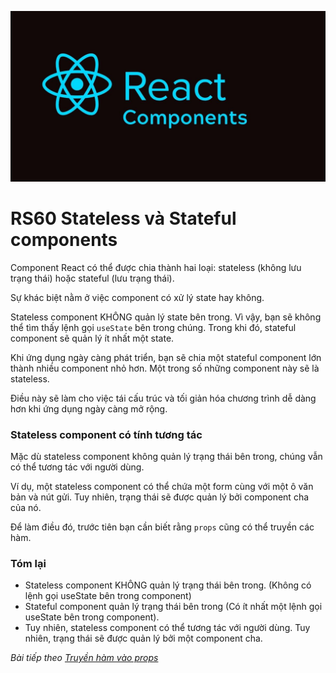 
![Create-HTML-1](images/components.jpg) 

# RS60 Stateless và Stateful components

Component React có thể được chia thành hai loại: stateless (không lưu trạng thái) hoặc stateful (lưu trạng thái).

Sự khác biệt nằm ở việc component có xử lý state hay không.

Stateless component KHÔNG quản lý state bên trong. Vì vậy, bạn sẽ không thể tìm thấy lệnh gọi `useState` bên trong chúng. Trong khi đó, stateful component sẽ quản lý ít nhất một state.

Khi ứng dụng ngày càng phát triển, bạn sẽ chia một stateful component lớn thành nhiều component nhỏ hơn. Một trong số những component này sẽ là stateless.

Điều này sẽ làm cho việc tái cấu trúc và tối giản hóa chương trình dễ dàng hơn khi ứng dụng ngày càng mở rộng.

### Stateless component có tính tương tác

Mặc dù stateless component không quản lý trạng thái bên trong, chúng vẫn có thể tương tác với người dùng.

Ví dụ, một stateless component có thể chứa một form cùng với một ô văn bản và nút gửi. Tuy nhiên, trạng thái sẽ được quản lý bởi component cha của nó.

Để làm điều đó, trước tiên bạn cần biết rằng `props` cũng có thể truyền các hàm.

### Tóm lại

- Stateless component KHÔNG quản lý trạng thái bên trong. (Không có lệnh gọi useState bên trong component)
- Stateful component quản lý trạng thái bên trong (Có ít nhất một lệnh gọi useState bên trong component).
- Tuy nhiên, stateless component có thể tương tác với người dùng. Tuy nhiên, trạng thái sẽ được quản lý bởi một component cha.


*Bài tiếp theo [Truyền hàm vào props](/lesson/session/session_61_props_function.md)*